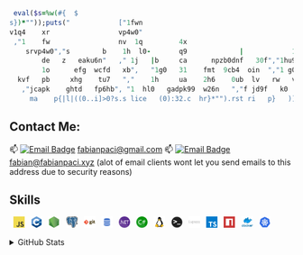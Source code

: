 ```ruby
 eval($s=%w(#{  $                                                     
s})*""));puts("            ["1fwn                                     
v1q4    xr                 vp4w0"                                     
 ,"1    fw                 nv  1q         4x                         
    srvp4w0","s        b    1h  l0-       q9             |            1  
        de   z   eaku6n"   ," 1j   |b     ca      npzb0dnf   30f","1hu9  
        1o      efg  wcfd   xb",   "1g0   31    fmt  9cb4  oin  ","1 g03 
  kvf   pb     xhg    tu7   ","    1h     ua    2h6    0ub  lv   rw   v" 
   ,"jcapk    ghtd   fp6hb", "1  hl0   gadpk99  w26n   ","f jd9f   k0   "].
     ma    p{|l|((0..i]>0?s.s lice   (0):32.c  hr}*"").rst ri   p}   ))*"")
```


## Contact Me:

📫 [![Email Badge](https://img.shields.io/badge/Email-inbox-red)](fabianpaci@gmail.com) fabianpaci@gmail.com
📫 [![Email Badge](https://img.shields.io/badge/Email-inbox-red)](fabian@fabianpaci.xyz) fabian@fabianpaci.xyz (alot of email clients wont let you send emails to this address due to security reasons)

## Skills

<code> <img
height="20"
    src="https://raw.githubusercontent.com/github/explore/80688e429a7d4ef2fca1e82350fe8e3517d3494d/topics/javascript/javascript.png" /></code>
<code> <img
height="20"
    src="https://raw.githubusercontent.com/github/explore/80688e429a7d4ef2fca1e82350fe8e3517d3494d/topics/cpp/cpp.png" /></code>
<code> <img
height="20"
    src="https://raw.githubusercontent.com/github/explore/80688e429a7d4ef2fca1e82350fe8e3517d3494d/topics/nodejs/nodejs.png" /></code>
<code> <img
height="20"
    src="https://raw.githubusercontent.com/github/explore/80688e429a7d4ef2fca1e82350fe8e3517d3494d/topics/postgresql/postgresql.png" /></code>
<code> <img
height="20"
    src="https://raw.githubusercontent.com/github/explore/80688e429a7d4ef2fca1e82350fe8e3517d3494d/topics/git/git.png" /></code>
<code> <img
height="20"
    src="https://raw.githubusercontent.com/github/explore/80688e429a7d4ef2fca1e82350fe8e3517d3494d/topics/sql/sql.png" /></code>
<code> <img
height="20"
    src="https://raw.githubusercontent.com/github/explore/80688e429a7d4ef2fca1e82350fe8e3517d3494d/topics/dotnet/dotnet.png" /></code>
<code> <img
height="20"
    src="https://raw.githubusercontent.com/github/explore/80688e429a7d4ef2fca1e82350fe8e3517d3494d/topics/csharp/csharp.png" /></code>
<code> <img
height="20"
    src="https://raw.githubusercontent.com/github/explore/80688e429a7d4ef2fca1e82350fe8e3517d3494d/topics/linux/linux.png" /></code>
<code> <img
height="20"
    src="https://raw.githubusercontent.com/github/explore/80688e429a7d4ef2fca1e82350fe8e3517d3494d/topics/terminal/terminal.png" /></code>
<code> <img
height="20"
 src="https://raw.githubusercontent.com/github/explore/80688e429a7d4ef2fca1e82350fe8e3517d3494d/topics/express/express.png" /></code>
<code> <img
height="20"
 src="https://raw.githubusercontent.com/github/explore/80688e429a7d4ef2fca1e82350fe8e3517d3494d/topics/typescript/typescript.png" /></code>
<code> <img
 height="20"
 src="https://raw.githubusercontent.com/github/explore/80688e429a7d4ef2fca1e82350fe8e3517d3494d/topics/npm/npm.png" /></code>
<code> <img
 height="20"
 src="https://raw.githubusercontent.com/github/explore/80688e429a7d4ef2fca1e82350fe8e3517d3494d/topics/docker/docker.png" /></code>
 <code>
<img
 height="20"
 src="https://raw.githubusercontent.com/github/explore/80688e429a7d4ef2fca1e82350fe8e3517d3494d/topics/kubernetes/kubernetes.png" /></code>

<details>
  <summary>GitHub Stats</summary>

![GitHub Stats]
![GitHub languages]

</details>

[github stats]: https://github-readme-stats.vercel.app/api/top-langs/?username=fabianpaci
[github languages]: https://github-readme-stats.vercel.app/api?username=Fabianpaci&show_icons=true&theme=dracula
